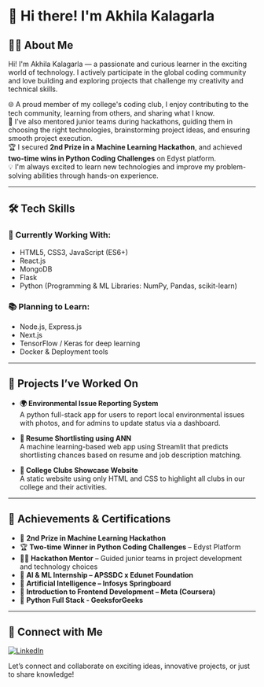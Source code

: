 # 👋 Hi there! I'm Akhila Kalagarla

## 👩‍💻 About Me

Hi! I'm Akhila Kalagarla — a passionate and curious learner in the exciting world of technology. I actively participate in the global coding community and love building and exploring projects that challenge my creativity and technical skills.

🌐 A proud member of my college's coding club, I enjoy contributing to the tech community, learning from others, and sharing what I know.  
🤝 I’ve also mentored junior teams during hackathons, guiding them in choosing the right technologies, brainstorming project ideas, and ensuring smooth project execution.  
🏆 I secured **2nd Prize in a Machine Learning Hackathon**, and achieved **two-time wins in Python Coding Challenges** on Edyst platform.  
💡 I'm always excited to learn new technologies and improve my problem-solving abilities through hands-on experience.

---

## 🛠 Tech Skills

### 💼 Currently Working With:
- HTML5, CSS3, JavaScript (ES6+)
- React.js
- MongoDB
- Flask
- Python (Programming & ML Libraries: NumPy, Pandas, scikit-learn)

### 📚 Planning to Learn:
- Node.js, Express.js
- Next.js
- TensorFlow / Keras for deep learning
- Docker & Deployment tools

---

## 🚀 Projects I’ve Worked On

- **🌍 Environmental Issue Reporting System**  
  A python full-stack app for users to report local environmental issues with photos, and for admins to update status via a dashboard.

- **🧠 Resume Shortlisting using ANN**  
  A machine learning-based web app using Streamlit that predicts shortlisting chances based on resume and job description matching.

- **🏫 College Clubs Showcase Website**  
  A static website using only HTML and CSS to highlight all clubs in our college and their activities.

---

## 🏅 Achievements & Certifications

- 🥈 **2nd Prize in Machine Learning Hackathon**
- 🏆 **Two-time Winner in Python Coding Challenges** – Edyst Platform
- 👩‍🏫 **Hackathon Mentor** – Guided junior teams in project development and technology choices
- 📜 **AI & ML Internship – APSSDC x Edunet Foundation**
- 📜 **Artificial Intelligence – Infosys Springboard**
- 📜 **Introduction to Frontend Development – Meta (Coursera)**
- 📜 **Python Full Stack - GeeksforGeeks**

---

## 🔗 Connect with Me

[![LinkedIn](https://img.shields.io/badge/LinkedIn-Kalagarla%20Akhila-blue?logo=linkedin)](https://www.linkedin.com/in/akhila-kalagarla-369155253)

Let’s connect and collaborate on exciting ideas, innovative projects, or just to share knowledge!
